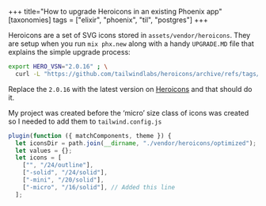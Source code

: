 +++
title="How to upgrade Heroicons in an existing Phoenix app"
[taxonomies]
tags = ["elixir", "phoenix", "til", "postgres"]
+++


Heroicons are a set of SVG icons stored in `assets/vendor/heroicons`. They are setup when you run `mix phx.new` along with
a handy `UPGRADE.MD` file that explains the simple upgrade process:

```sh
export HERO_VSN="2.0.16" ; \
  curl -L "https://github.com/tailwindlabs/heroicons/archive/refs/tags/v${HERO_VSN}.tar.gz" | \
```

Replace the `2.0.16` with the latest version on [Heroicons](https://heroicons.com/) and that should do it.

My project was created before the ‘micro’ size class of icons was created so I needed to add them to  `tailwind.config.js`

```javascript
plugin(function ({ matchComponents, theme }) {
  let iconsDir = path.join(__dirname, "./vendor/heroicons/optimized");
  let values = {};
  let icons = [
    ["", "/24/outline"],
    ["-solid", "/24/solid"],
    ["-mini", "/20/solid"],
    ["-micro", "/16/solid"], // Added this line
  ];

```